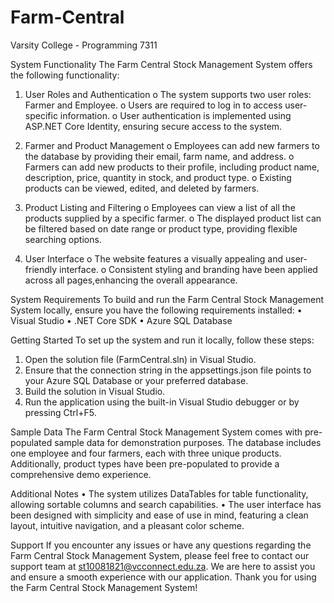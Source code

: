 # Farm-Central
Varsity College - Programming 7311

System Functionality
The Farm Central Stock Management System offers the following functionality: 

1. User Roles and Authentication
o The system supports two user roles: Farmer and Employee.
o Users are required to log in to access user-specific information.
o User authentication is implemented using ASP.NET Core Identity, ensuring secure access to the system. 

2. Farmer and Product Management
o Employees can add new farmers to the database by providing their email, farm name, and address.
o Farmers can add new products to their profile, including product name, description, price, quantity in stock, and product type.
o Existing products can be viewed, edited, and deleted by farmers. 

3. Product Listing and Filtering
o Employees can view a list of all the products supplied by a specific farmer. o The displayed product list can be filtered based on date range or product type, providing flexible searching options. 

4. User Interface
o The website features a visually appealing and user-friendly interface. o Consistent styling and branding have been applied across all pages,enhancing the overall appearance.

System Requirements
To build and run the Farm Central Stock Management System locally, ensure you have the following requirements installed:
• Visual Studio
• .NET Core SDK
• Azure SQL Database

Getting Started
To set up the system and run it locally, follow these steps:
1. Open the solution file (FarmCentral.sln) in Visual Studio.
2. Ensure that the connection string in the appsettings.json file points to your Azure SQL Database or your preferred database.
3. Build the solution in Visual Studio.
4. Run the application using the built-in Visual Studio debugger or by pressing Ctrl+F5.

Sample Data
The Farm Central Stock Management System comes with pre-populated sample data for demonstration purposes. The database includes one employee and four farmers, each with three unique products. Additionally, product types have been pre-populated to provide a comprehensive demo experience.

Additional Notes
• The system utilizes DataTables for table functionality, allowing sortable columns and search capabilities.
• The user interface has been designed with simplicity and ease of use in mind, featuring a clean layout, intuitive navigation, and a pleasant color scheme.

Support
If you encounter any issues or have any questions regarding the Farm Central Stock Management System, please feel free to contact our support team at st10081821@vcconnect.edu.za. We are here to assist you and ensure a smooth experience with our application.
Thank you for using the Farm Central Stock Management System!
